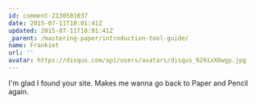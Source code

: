 ```yaml
---
id: comment-2130501037
date: 2015-07-11T18:01:41Z
updated: 2015-07-11T18:01:41Z
_parent: /mastering-paper/introduction-tool-guide/
name: Frankiet
url: ''
avatar: https://disqus.com/api/users/avatars/disqus_929ixX6wgp.jpg
---
```


I'm glad I found your site. Makes me wanna go back to Paper and Pencil again.
